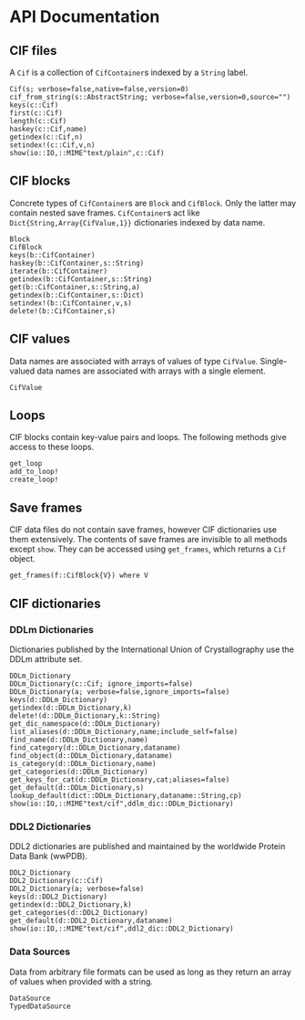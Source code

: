 # API Documentation

## CIF files

A `Cif` is a collection of `CifContainer`s indexed by a `String` label.

```@docs
Cif(s; verbose=false,native=false,version=0)
cif_from_string(s::AbstractString; verbose=false,version=0,source="")
keys(c::Cif)
first(c::Cif)
length(c::Cif)
haskey(c::Cif,name)
getindex(c::Cif,n)
setindex!(c::Cif,v,n)
show(io::IO,::MIME"text/plain",c::Cif)
```

## CIF blocks

Concrete
types of `CifContainer`s are `Block` and `CifBlock`. Only the latter may
contain nested save frames.  `CifContainer`s act like `Dict{String,Array{CifValue,1}}` 
dictionaries indexed by data name.

```@docs
Block
CifBlock
keys(b::CifContainer)
haskey(b::CifContainer,s::String)
iterate(b::CifContainer)
getindex(b::CifContainer,s::String)
get(b::CifContainer,s::String,a)
getindex(b::CifContainer,s::Dict)
setindex!(b::CifContainer,v,s)
delete!(b::CifContainer,s)
```

## CIF values

Data names are associated with arrays of values of type `CifValue`.  Single-valued
data names are associated with arrays with a single element.

```@docs
CifValue
```

## Loops

CIF blocks contain key-value pairs and loops. The following methods give access to
these loops.

```@docs
get_loop
add_to_loop!
create_loop!
```

## Save frames

CIF data files do not contain save frames, however CIF dictionaries use them extensively. 
The contents of save frames are invisible to all
methods except `show`. They can be accessed using `get_frames`, which returns a `Cif` object.

```@docs
get_frames(f::CifBlock{V}) where V
```

## CIF dictionaries

### DDLm Dictionaries 
Dictionaries published by the International Union of Crystallography
use the DDLm attribute set.

```@docs
DDLm_Dictionary
DDLm_Dictionary(c::Cif; ignore_imports=false)
DDLm_Dictionary(a; verbose=false,ignore_imports=false)
keys(d::DDLm_Dictionary)
getindex(d::DDLm_Dictionary,k)
delete!(d::DDLm_Dictionary,k::String)
get_dic_namespace(d::DDLm_Dictionary)
list_aliases(d::DDLm_Dictionary,name;include_self=false)
find_name(d::DDLm_Dictionary,name)
find_category(d::DDLm_Dictionary,dataname)
find_object(d::DDLm_Dictionary,dataname)
is_category(d::DDLm_Dictionary,name)
get_categories(d::DDLm_Dictionary)
get_keys_for_cat(d::DDLm_Dictionary,cat;aliases=false)
get_default(d::DDLm_Dictionary,s)
lookup_default(dict::DDLm_Dictionary,dataname::String,cp)
show(io::IO,::MIME"text/cif",ddlm_dic::DDLm_Dictionary)
```

### DDL2 Dictionaries

DDL2 dictionaries are published and maintained by the worldwide
Protein Data Bank (wwPDB).

```@docs
DDL2_Dictionary
DDL2_Dictionary(c::Cif)
DDL2_Dictionary(a; verbose=false)
keys(d::DDL2_Dictionary)
getindex(d::DDL2_Dictionary,k)
get_categories(d::DDL2_Dictionary)
get_default(d::DDL2_Dictionary,dataname)
show(io::IO,::MIME"text/cif",ddl2_dic::DDL2_Dictionary)
```

### Data Sources

Data from arbitrary file formats can be used as long as they
return an array of values when provided with a string.

```@docs
DataSource
TypedDataSource
```
